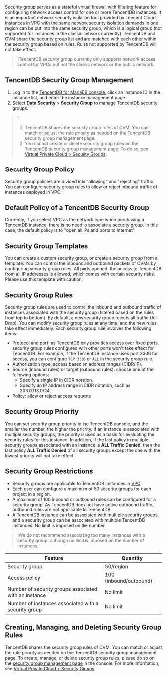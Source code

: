 Security group serves as a stateful virtual firewall with filtering feature for configuring network access control for one or more TencentDB instances. It is an important network security isolation tool provided by Tencent Cloud.
Instances in VPC with the same network security isolation demands in one region can be put into the same security group, which is a logical group (not supported for instances in the classic network currently). TencentDB and CVM share the security group list and are matched with each other within the security group based on rules. Rules not supported by TencentDB will not take effect.
>!TencentDB security group currently only supports network access control for VPCs but not the classic network or the public network.

## TencentDB Security Group Management
1. Log in to the [TencentDB for MariaDB console](https://console.cloud.tencent.com/mariadb), click an instance ID in the instance list, and enter the instance management page.
2. Select **Data Security** > **Security Group** to manage TencentDB security groups.
>!
> 1. TencentDB shares the security group rules of CVM. You can match or adjust the rule priority as needed on the TencentDB security group management page.
> 2. You cannot create or delete security group rules on the TencentDB security group management page. To do so, see [Virtual Private Cloud > Security Groups](https://intl.cloud.tencent.com/document/product/215/35506).

## Security Group Policy
Security group policies are divided into "allowing" and "rejecting" traffic. You can configure security group rules to allow or reject inbound traffic of instances deployed in VPC.

## Default Policy of a TencentDB Security Group
Currently, if you select VPC as the network type when purchasing a TencentDB instance, there is no need to associate a security group. In this case, the default policy is to "open all IPs and ports to Internet".

## Security Group Templates
You can create a custom security group, or create a security group from a template. You can control the inbound and outbound packets of CVMs by configuring security group rules.
All ports opened: the access to TencentDB from all IP addresses is allowed, which comes with certain security risks. Please use this template with caution.

## Security Group Rules
Security group rules are used to control the inbound and outbound traffic of instances associated with the security group (filtered based on the rules from top to bottom). By default, a new security group rejects all traffic (All Drop). You can modify security group rules at any time, and the new rules take effect immediately.
Each security group rule involves the following items:
- Protocol and port: as TencentDB only provides access over fixed ports, security group rules configured with other ports won't take effect for TencentDB. For example, if the TencentDB instance uses port 3306 for access, you can configure `TCP:3306` or `ALL` in the security group rule.
- Authorization type: access based on address ranges (CIDR/IP).
- Source (inbound rules) or target (outbound rules): choose one of the following options:
    - Specify a single IP in CIDR notation.
    - Specify an IP address range in CIDR notation, such as 203.0.113.0/24.
- Policy: allow or reject access requests

## Security Group Priority
You can set security group priority in the TencentDB console, and the smaller the number, the higher the priority. If an instance is associated with multiple security groups, the priority is used as a basis for evaluating the security rules for this instance.
In addition, if the last policy in multiple security groups associated with an instance is **ALL Traffic Denied**, then the last policy **ALL Traffic Denied** of all security groups except the one with the lowest priority will not take effect.

## Security Group Restrictions
- Security groups are applicable to TencentDB instances in [VPC](https://intl.cloud.tencent.com/document/product/213/5227).
- Each user can configure a maximum of 50 security groups for each project in a region.
- A maximum of 100 inbound or outbound rules can be configured for a security group. As TencentDB does not have active outbound traffic, outbound rules are not applicable to TencentDB.
- A TencentDB instance can be associated with multiple security groups, and a security group can be associated with multiple TencentDB instances. No limit is imposed on the number.

>!We do not recommend associating too many instances with a security group, although no limit is imposed on the number of instances.

| Feature | Quantity |
|---------|---------|
| Security group | 50/region |
| Access policy | 100 (inbound/outbound) |
| Number of security groups associated with an instance | No limit |
| Number of instances associated with a security group | No limit |

## Creating, Managing, and Deleting Security Group Rules
TencentDB shares the security group rules of CVM. You can match or adjust the rule priority as needed on the TencentDB security group management page.
To create, manage, or delete security group rules, please do so on the [security group management page](https://console.cloud.tencent.com/cvm/securitygroup) in the console. For more information, see [Virtual Private Cloud > Security Groups](https://intl.cloud.tencent.com/document/product/215/35506).
